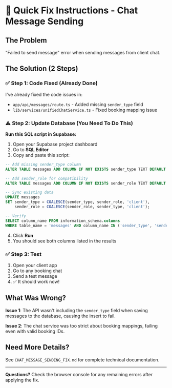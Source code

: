 # 🚀 Quick Fix Instructions - Chat Message Sending

## The Problem
"Failed to send message" error when sending messages from client chat.

## The Solution (2 Steps)

### ✅ Step 1: Code Fixed (Already Done)
I've already fixed the code issues in:
- `app/api/messages/route.ts` - Added missing `sender_type` field
- `lib/services/unifiedChatService.ts` - Fixed booking mapping issue

### ⚠️ Step 2: Update Database (You Need To Do This)

**Run this SQL script in Supabase:**

1. Open your Supabase project dashboard
2. Go to **SQL Editor**
3. Copy and paste this script:

```sql
-- Add missing sender_type column
ALTER TABLE messages ADD COLUMN IF NOT EXISTS sender_type TEXT DEFAULT 'client';

-- Add sender_role for compatibility
ALTER TABLE messages ADD COLUMN IF NOT EXISTS sender_role TEXT DEFAULT 'client';

-- Sync existing data
UPDATE messages 
SET sender_type = COALESCE(sender_type, sender_role, 'client'),
    sender_role = COALESCE(sender_role, sender_type, 'client');

-- Verify
SELECT column_name FROM information_schema.columns 
WHERE table_name = 'messages' AND column_name IN ('sender_type', 'sender_role');
```

4. Click **Run**
5. You should see both columns listed in the results

### ✅ Step 3: Test
1. Open your client app
2. Go to any booking chat
3. Send a test message
4. ✅ It should work now!

## What Was Wrong?

**Issue 1**: The API wasn't including the `sender_type` field when saving messages to the database, causing the insert to fail.

**Issue 2**: The chat service was too strict about booking mappings, failing even with valid booking IDs.

## Need More Details?

See `CHAT_MESSAGE_SENDING_FIX.md` for complete technical documentation.

---

**Questions?** Check the browser console for any remaining errors after applying the fix.

